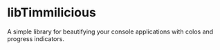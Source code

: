 libTimmilicious
===============
A simple library for beautifying your console applications with colos and progress indicators.
